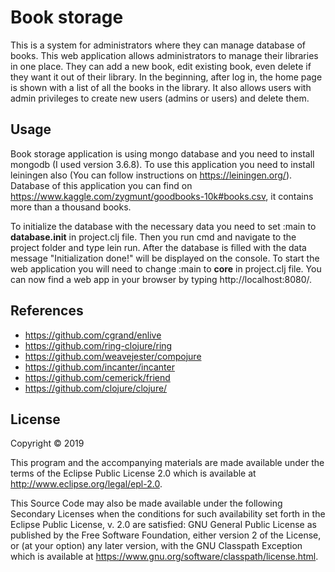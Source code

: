 # Book storage
This is a system for administrators where they can manage database of books. This web application allows administrators to manage their libraries in one place. They can add a new book, edit existing book, even delete if they want it out of their library. In the beginning, after log in, the home page is shown with a list of all the books in the library. It also allows users with admin privileges to create new users (admins or users) and delete them.

## Usage
Book storage application is using mongo database and you need to install mongodb (I used version 3.6.8). To use this application you need to install leiningen also (You can follow instructions on https://leiningen.org/). Database of this application you can find on https://www.kaggle.com/zygmunt/goodbooks-10k#books.csv, it contains more than a thousand books.

To initialize the database with the necessary data you need to set :main to **database.init** in project.clj file. Then you run cmd and navigate to the project folder and type lein run. After the database is filled with the data message "Initialization done!" will be displayed on the console. To start the web application you will need to change :main to **core** in project.clj file. You can now find a web app in your browser by typing http://localhost:8080/.

## References
* https://github.com/cgrand/enlive
* https://github.com/ring-clojure/ring
* https://github.com/weavejester/compojure
* https://github.com/incanter/incanter
* https://github.com/cemerick/friend
* https://github.com/clojure/clojure/

## License
Copyright © 2019

This program and the accompanying materials are made available under the
terms of the Eclipse Public License 2.0 which is available at
http://www.eclipse.org/legal/epl-2.0.

This Source Code may also be made available under the following Secondary
Licenses when the conditions for such availability set forth in the Eclipse
Public License, v. 2.0 are satisfied: GNU General Public License as published by
the Free Software Foundation, either version 2 of the License, or (at your
option) any later version, with the GNU Classpath Exception which is available
at https://www.gnu.org/software/classpath/license.html.
